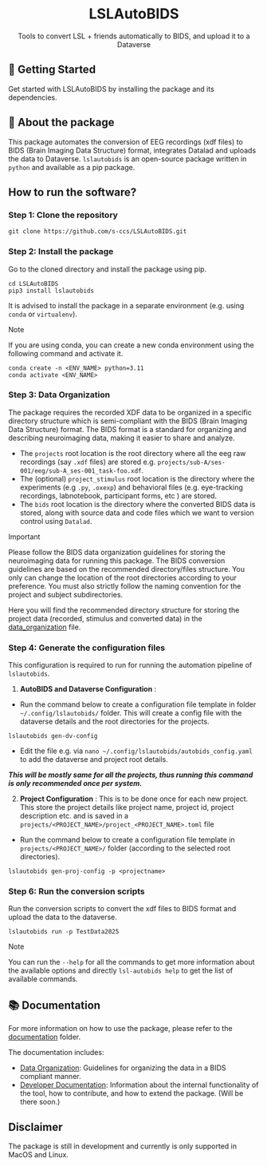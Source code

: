 
<h1 align="center">
  LSLAutoBIDS
</h1>
<p align="center"> Tools to convert LSL + friends automatically to BIDS, and upload it to a Dataverse </p>


## 🚀 Getting Started

Get started with LSLAutoBIDS by installing the package and its dependencies.

## 🔰 About the package
This package automates the conversion of EEG recordings (xdf files) to BIDS (Brain Imaging Data Structure) format, integrates Datalad and uploads the data to  Dataverse. `lslautobids` is an open-source package written in `python` and  available as a pip package. 


## How to run the software?

### **Step 1: Clone the repository**
```
git clone https://github.com/s-ccs/LSLAutoBIDS.git
```
### **Step 2: Install the package**
Go to the cloned directory and install the package using pip.
```
cd LSLAutoBIDS
pip3 install lslautobids
```
It is advised to install the package in a separate environment (e.g. using `conda` or `virtualenv`).

> [!NOTE]  
> If you are using conda, you can create a new conda environment using the following command and activate it.
```
conda create -n <ENV_NAME> python=3.11
conda activate <ENV_NAME>
```


### **Step 3: Data Organization**

The package requires the recorded XDF data to be organized in a specific directory structure which is semi-compliant with the BIDS (Brain Imaging Data Structure) format. The BIDS format is a standard for organizing and describing neuroimaging data, making it easier to share and analyze.


- The `projects` root location is the root directory where all the eeg raw recordings (say `.xdf` files) are stored e.g. `projects/sub-A/ses-001/eeg/sub-A_ses-001_task-foo.xdf`.
- The (optional) `project_stimulus` root location is the directory where the experiments (e.g `.py`, `.oxexp`) and behavioral files (e.g. eye-tracking recordings, labnotebook, participant forms, etc ) are stored.
- The `bids` root location is the directory where the converted BIDS data is stored, along with source data and code files which we want to version control using `Datalad`.

> [!IMPORTANT]
> Please follow the BIDS data organization guidelines for storing the neuroimaging data for running this package. The BIDS conversion guidelines are based on the recommended directory/files structure. You only can change the location of the root directories according to your preference. You must also strictly follow the naming convention for the project and subject subdirectories.

Here  you will find the recommended directory structure for storing the project data (recorded, stimulus and converted data) in the [data_organization](docs/data_organization.md) file.


### **Step 4: Generate the configuration files**

This configuration is required to run for running the automation pipeline of `lslautobids`. 

1. __AutoBIDS and Dataverse Configuration__ : 
- Run the command below to create a configuration file template in folder `~/.config/lslautobids/` folder. This will create a config file with the dataverse details and the root directories for the projects.         

```
lslautobids gen-dv-config
```
- Edit the file e.g. via `nano ~/.config/lslautobids/autobids_config.yaml` to add the dataverse and project root details.

***This will be mostly same for all the projects, thus running this command is only recommended once per system.***

2. __Project Configuration__ : This is to be done once for each new project. This store the project details like project name, project id, project description etc. and is saved in a `projects/<PROJECT_NAME>/project_<PROJECT_NAME>.toml` file 
- Run the command below to create a configuration file template in `projects/<PROJECT_NAME>/` folder (according to the selected root directories).

```
lslautobids gen-proj-config -p <projectname> 
```
### **Step 6: Run the conversion scripts**

Run the conversion scripts to convert the xdf files to BIDS format and upload the data to the dataverse.
```
lslautobids run -p TestData2025
```
> [!NOTE]  
>You can run the `--help` for all the commands to get more information about the available options and directly `lsl-autobids help` to get the list of available commands.

## 📚 Documentation
For more information on how to use the package, please refer to the [documentation](docs) folder.

The documentation includes:
- [Data Organization](docs/data_organization.md): Guidelines for organizing the data in a BIDS compliant manner.
- [Developer Documentation](docs/developer_documentation.md): Information about the internal functionality of the tool, how to contribute, and how to extend the package. (Will be there soon.)


## Disclaimer
The package is still in development and currently is only supported in MacOS and Linux. 

